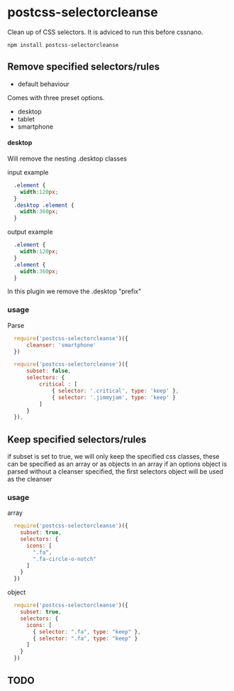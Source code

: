 # postcss-selectorcleanse

Clean up of CSS selectors. It is adviced to run this before cssnano.

```npm
npm install postcss-selectorcleanse 
```

## Remove specified selectors/rules

- default behaviour

Comes with three preset options.

* desktop
* tablet
* smartphone

#### desktop

Will remove the nesting .desktop classes

input example
```css
  .element {
    width:120px;
  }
  .desktop .element {
    width:360px;
  }
```
output example
```css
  .element {
    width:120px;
  }
  .element {
    width:360px;
  }
```
In this plugin we remove the .desktop "prefix"

### usage

Parse
```js
  require('postcss-selectorcleanse')({      
      cleanser: 'smartphone'
  })

  require('postcss-selectorcleanse')({
      subset: false,
      selectors: {
          critical : [
              { selector: '.critical', type: 'keep' },
              { selector: '.jimmyjam', type: 'keep' }
          ]
      }
  }),
```
## Keep specified selectors/rules

if subset is set to true, we will only keep the specified css classes, these can be specified as an array or as objects in an array
if an options object is parsed without a cleanser specified, the first selectors object will be used as the cleanser

### usage

array
```js
  require('postcss-selectorcleanse')({
    subset: true,
    selectors: {
      icons: [
        ".fa",
        ".fa-circle-o-notch"
      ]    
    }
  })
```
object
```js
  require('postcss-selectorcleanse')({
    subset: true,
    selectors: {
      icons: [
        { selector: ".fa", type: "keep" },
        { selector: ".fa", type: "keep" }
      ]
    }
  })
```

## TODO
